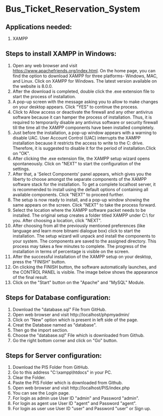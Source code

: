 # Bus_Ticket_Reservation_System

## Applications needed:
1. XAMPP

## Steps to install XAMPP in Windows:
1. Open any web browser and visit https://www.apachefriends.org/index.html. On the home page, you can find the option to download XAMPP for three platforms- Windows, MAC, and Linux. Click on XAMPP for Windows. The latest version available on the website is 8.0.0.
2. After the download is completed, double click the .exe extension file to start the process of installation.
3. A pop-up screen with the message asking you to allow to make changes on your desktop appears. Click "YES" to continue the process.
4. Click to Allow access or deactivate the firewall and any other antivirus software because it can hamper the process of installation. Thus, it is required to temporarily disable any antivirus software or security firewall till the time all the XAMPP components have been installed completely.
5. Just before the installation, a pop-up window appears with a warning to disable UAC. User Account Control (UAC) interrupts the XAMPP installation because it restricts the access to write to the C: drive. Therefore, it is suggested to disable it for the period of installation.Click on "OK".
6. After clicking the .exe extension file, the XAMPP setup wizard opens spontaneously. Click on "NEXT" to start the configuration of the settings.
7. After that, a 'Select Components' panel appears, which gives you the liberty to choose amongst the separate components of the XAMPP software stack for the installation. To get a complete localhost server, it is recommended to install using the default options of containing all available components. Click "NEXT" to proceed further.
8. The setup is now ready to install, and a pop-up window showing the same appears on the screen. Click "NEXT" to take the process forward.
9. Select the location where the XAMPP software packet needs to be installed. The original setup creates a folder titled XAMPP under C:\ for you. After choosing a location, click "NEXT".
10. After choosing from all the previously mentioned preferences (like language and learn more bitnami dialogue box) click to start the installation. The setup wizard will unpack and install the components to your system. The components are saved to the assigned directory. This process may takes a few minutes to complete. The progress of the installation in terms of percentage is visible on the screen.
11. After the successful installation of the XAMPP setup on your desktop, press the "FINISH" button.
12. On clicking the FINISH button, the software automatically launches, and the CONTROL PANEL is visible. The image below shows the appearance of the final result.
13. Click on the "Start" button on the "Apache" and "MySQL" Module.

## Steps for Database configuration:
1. Download the "database.sql" File from GitHub.
2. Open web browser and visit http://localhost/phpmyadmin/
3. Click on "New" option which is present in left side of the page.
4. Creat the Database named as "database".
5. Then go the import section.
6. Choose the "database.sql" File which is downloaded from Github.
7. Go the right bottom corner and click on "Go" button.

## Steps for Server configuration:
1. Download the PIS Folder from GitHub.
2. Go to this address "C:\xampp\htdocs" in your PC.
3. Clear the Folder.
4. Paste the PIS Folder which is downloaded from Github.
5. Open web browser and visit http://localhost/PIS/index.php
6. You can see the Login page.
7. For login as admin use User ID "admin" and Password "admin".
8. For login as agent use User ID "agent" and Password "agent".
9. For login as user use User ID "user" and Password "user" or Sign up.
